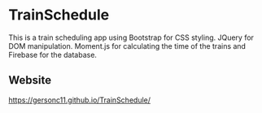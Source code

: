 # TrainSchedule

This is a train scheduling app using Bootstrap for CSS styling. JQuery for DOM manipulation. Moment.js for calculating the time of the trains and Firebase for the database.

## Website

https://gersonc11.github.io/TrainSchedule/